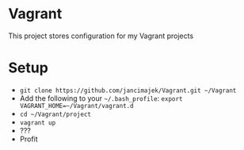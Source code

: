 Vagrant
=======
This project stores configuration for my Vagrant projects

Setup
=======
* `git clone https://github.com/jancimajek/Vagrant.git ~/Vagrant`
* Add the following to your `~/.bash_profile`: 
  `export VAGRANT_HOME=~/Vagrant/vagrant.d`
* `cd ~/Vagrant/project`
* `vagrant up`
* ???
* Profit
